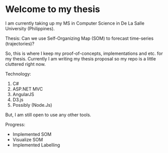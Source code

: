 # Welcome to my thesis

I am currently taking up my MS in Computer Science in De La Salle University (Philippines).

Thesis: Can we use Self-Organizing Map (SOM) to forecast time-series (trajectories)?

So, this is where I keep my proof-of-concepts, implementations and etc. for my thesis. Currently I am writing my thesis proposal so my repo is a little cluttered right now.

Technology:
1. C# 
2. ASP.NET MVC
3. AngularJS
4. D3.js
5. Possibly (Node.Js)

But, I am still open to use any other tools.

Progress:
- Implemented SOM
- Visualize SOM
- Implemented Labelling
